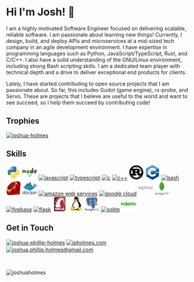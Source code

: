 # Hi I'm Josh! 👋

I am a highly motivated Software Engineer focused on delivering scalable, reliable software. I am passionate about learning new things! Currently, I design, build, and deploy APIs and microservices at a mid-sized tech company in an agile development environment. I have expertise in programming languages such as Python, JavaScript/TypeScript, Rust, and C/C++. I also have a solid understanding of the GNU/Linux environment, including strong Bash scripting skills. I am a dedicated team player with technical depth and a drive to deliver exceptional end products for clients.

Lately, I have started contributing to open source projects that I am passionate about. So far, this includes Godot (game engine), rs-probe, and Servo. These are projects that I believe are useful to the world and want to see succeed, so I help them succeed by contributing code!

## Trophies
<p align="left">
    <a href="https://github.com/ryo-ma/github-profile-trophy"><img src="https://github-profile-trophy.vercel.app/?username=joshua-holmes" alt="joshua-holmes" /></a>
</p>

## Skills
<p align="left">
    <a href="https://www.python.org" target="_blank" rel="noreferrer"> <img src="https://raw.githubusercontent.com/devicons/devicon/master/icons/python/python-original.svg" alt="python" width="40" height="40"/></a>
    <a href="https://nodejs.org" target="_blank" rel="noreferrer"> <img src="https://raw.githubusercontent.com/devicons/devicon/master/icons/nodejs/nodejs-original-wordmark.svg" alt="nodejs" width="40" height="40"/></a>
    <a href="https://developer.mozilla.org/en-US/docs/Web/JavaScript" target="_blank" rel="noreferrer"> <img src="https://cdn.jsdelivr.net/gh/devicons/devicon/icons/javascript/javascript-plain.svg" alt="javascript" height="40" width="40" /></a>
    <a href="https://www.typescriptlang.org/" target="_blank" rel="noreferrer"> <img src="https://cdn.jsdelivr.net/gh/devicons/devicon/icons/typescript/typescript-plain.svg" alt="typescript" height="40" width="40" /></a>
    <a href="https://en.wikipedia.org/wiki/C_(programming_language)" target="_blank" rel="noreferrer"> <img src="https://cdn.jsdelivr.net/gh/devicons/devicon/icons/c/c-plain.svg" alt="c" height="40" width="40" /></a>
    <a href="https://en.wikipedia.org/wiki/C%2B%2B" target="_blank" rel="noreferrer"> <img src="https://cdn.jsdelivr.net/gh/devicons/devicon/icons/cplusplus/cplusplus-plain.svg" alt="c++" height="40" width="40" /></a>
    <a href="https://www.rust-lang.org" target="_blank" rel="noreferrer"> <img src="https://raw.githubusercontent.com/devicons/devicon/master/icons/rust/rust-plain.svg" alt="rust" width="40" height="40"/></a>
    <a href="https://www.w3schools.com/cpp/" target="_blank" rel="noreferrer"> <img src="https://raw.githubusercontent.com/devicons/devicon/master/icons/cplusplus/cplusplus-original.svg" alt="cplusplus" width="40" height="40"/></a>
    <a href="https://www.gnu.org/software/bash/" target="_blank" rel="noreferrer"> <img src="https://www.vectorlogo.zone/logos/gnu_bash/gnu_bash-icon.svg" alt="bash" width="40" height="40"/></a>
    <a href="https://www.ruby-lang.org/en/" target="_blank" rel="noreferrer"> <img src="https://raw.githubusercontent.com/devicons/devicon/master/icons/ruby/ruby-original.svg" alt="ruby" width="40" height="40"/></a>
    <a href="https://www.docker.com/" target="_blank" rel="noreferrer"> <img src="https://raw.githubusercontent.com/devicons/devicon/master/icons/docker/docker-original-wordmark.svg" alt="docker" width="40" height="40"/></a>
    <a href="https://aws.amazon.com" target="_blank" rel="noreferrer"> <img src="https://www.vectorlogo.zone/logos/amazon_aws/amazon_aws-icon.svg" alt="amazon web services" width="40" height="40"/></a>
    <a href="https://cloud.google.com" target="_blank" rel="noreferrer"> <img src="https://www.vectorlogo.zone/logos/google_cloud/google_cloud-icon.svg" alt="google cloud" width="40" height="40"/></a>
    <a href="https://expressjs.com" target="_blank" rel="noreferrer"> <img src="https://raw.githubusercontent.com/devicons/devicon/master/icons/express/express-original-wordmark.svg" alt="express" width="40" height="40"/></a>
    <a href="https://www.mongodb.com/" target="_blank" rel="noreferrer"> <img src="https://raw.githubusercontent.com/devicons/devicon/master/icons/mongodb/mongodb-original-wordmark.svg" alt="mongodb" width="40" height="40"/></a>
    <a href="https://firebase.google.com/" target="_blank" rel="noreferrer"> <img src="https://www.vectorlogo.zone/logos/firebase/firebase-icon.svg" alt="firebase" width="40" height="40"/></a>
    <a href="https://flask.palletsprojects.com/" target="_blank" rel="noreferrer"> <img src="https://www.vectorlogo.zone/logos/pocoo_flask/pocoo_flask-icon.svg" alt="flask" width="40" height="40"/></a>
    <a href="https://rubyonrails.org" target="_blank" rel="noreferrer"> <img src="https://raw.githubusercontent.com/devicons/devicon/master/icons/rails/rails-original-wordmark.svg" alt="rails" width="40" height="40"/></a>
    <a href="https://www.linux.org/" target="_blank" rel="noreferrer"> <img src="https://raw.githubusercontent.com/devicons/devicon/master/icons/linux/linux-original.svg" alt="linux" width="40" height="40"/></a>
    <a href="https://www.postgresql.org" target="_blank" rel="noreferrer"> <img src="https://raw.githubusercontent.com/devicons/devicon/master/icons/postgresql/postgresql-original-wordmark.svg" alt="postgresql" width="40" height="40"/></a>
    <a href="https://www.sqlite.org/" target="_blank" rel="noreferrer"> <img src="https://www.vectorlogo.zone/logos/sqlite/sqlite-icon.svg" alt="sqlite" width="40" height="40"/></a>
    <a href="https://www.nginx.com" target="_blank" rel="noreferrer"> <img src="https://raw.githubusercontent.com/devicons/devicon/master/icons/nginx/nginx-original.svg" alt="nginx" width="40" height="40"/></a>
</p>

## Get in Touch
<p align="left">
    <a href="https://linkedin.com/in/joshua-phillip-holmes" target="_blank"><img align="center" src="https://raw.githubusercontent.com/rahuldkjain/github-profile-readme-generator/master/src/images/icons/Social/linked-in-alt.svg" alt="joshua-phillip-holmes" height="30" width="40" /></a>
    <a href="https://www.jpholmes.com" target="_blank"><img align="center" src="https://www.svgrepo.com/show/503798/world.svg" alt="jpholmes.com" height="30" width="40" /></a>
    <a href="mailto:joshua.phillip.holmes@gmail.com" target="_blank"><img align="center" src="https://www.svgrepo.com/show/444836/mail-full.svg" alt="joshua.phillip.holmes@gmail.com" height="30" width="40" /></a>
</p>

<br/>

<p>
    <a href="https://www.buymeacoffee.com/joshuaholmes"> <img align="left" src="https://cdn.buymeacoffee.com/buttons/v2/default-yellow.png" height="50" width="210" alt="joshuaholmes" /></a>
</p><br/><br/>

